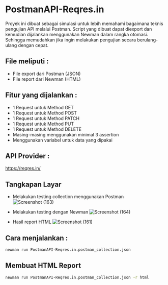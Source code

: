 # PostmanAPI-Reqres.in
Proyek ini dibuat sebagai simulasi untuk lebih memahami bagaimana teknis pengujian API melalui Postman. Script yang dibuat dapat diexport dan kemudian dijalankan menggunakan Newman dalam rangka otomasi. Sehingga memudahkan jika ingin melakukan pengujian secara berulang-ulang dengan cepat.

 ## File meliputi : 
- File export dari Postman (JSON)
- File report dari Newman (HTML)

## Fitur yang dijalankan :
- 1 Request untuk Method GET
- 1 Request untuk Method POST
- 1 Request untuk Method PATCH
- 1 Request untuk Method PUT
- 1 Request untuk Method DELETE
- Masing-masing menggunakan minimal 3 assertion
- Menggunakan variabel untuk data yang dipakai

## API Provider :
https://reqres.in/

## Tangkapan Layar

- Melakukan testing collection menggunakan Postman
![Screenshot (163)](https://user-images.githubusercontent.com/106912197/188056831-63e300ad-a514-4095-a7a3-f1577440bd0a.png)

- Melakukan testing dengan Newman
![Screenshot (164)](https://user-images.githubusercontent.com/106912197/188057141-1d1f5ad2-ceea-4c9c-926b-d780c349fd4f.png)

- Hasil report HTML
![Screenshot (161)](https://user-images.githubusercontent.com/106912197/188057200-a7ff6fc1-dcbc-487c-95cd-46a8285f8825.png)

## Cara menjalankan :
```bash
newman run PostmanAPI-Reqres.in.postman_collection.json
``` 
  
## Membuat HTML Report
```bash
newman run PostmanAPI-Reqres.in.postman_collection.json -r html
``` 